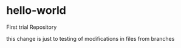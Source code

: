 # hello-world
First trial Repository

this change is just to testing of modifications in files from branches
